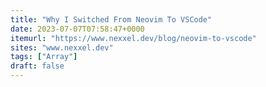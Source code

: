 ```yaml
---
title: "Why I Switched From Neovim To VSCode"
date: 2023-07-07T07:58:47+0000
itemurl: "https://www.nexxel.dev/blog/neovim-to-vscode"
sites: "www.nexxel.dev"
tags: ["Array"]
draft: false
---
```

